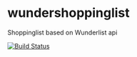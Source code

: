 # wundershoppinglist
Shoppinglist based on Wunderlist api

[![Build Status](https://travis-ci.org/gebeto/wundershoppinglist.svg?branch=master)](https://travis-ci.org/gebeto/wundershoppinglist)
